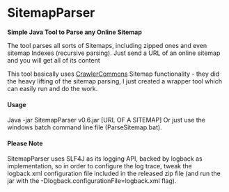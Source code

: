 SitemapParser
=============

**Simple Java Tool to Parse any Online Sitemap**

The tool parses all sorts of Sitemaps, including zipped ones and even sitemap Indexes (recursive parsing).
Just send a URL of an online sitemap and you will get all of its content

This tool basically uses [CrawlerCommons](https://code.google.com/p/crawler-commons/) Sitemap functionality - they did the heavy lifting of the sitemap parsing, I just created a wrapper tool which can easily run and do the work.


#### Usage
Java -jar SitemapParser v0.6.jar [URL OF A SITEMAP]
Or just use the windows batch command line file (ParseSitemap.bat).


#### Please Note
SitemapParser uses SLF4J as its logging API, backed by logback as implementation, so in order to configure the log trace, tweak the logback.xml configuration file included in the released zip file (and run the jar with the -Dlogback.configurationFile=logback.xml flag).
